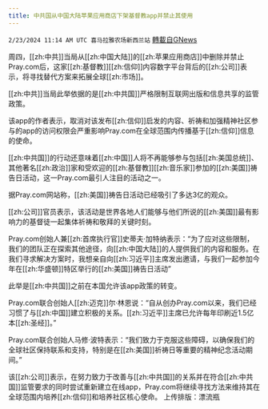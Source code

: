```yaml
---
title: 中共国从中国大陆苹果应用商店下架基督教app并禁止其使用
---
```

`2/23/2024 11:14 AM UTC 喜马拉雅农场新西兰站` [轉載自GNews](https://gnews.org/articles/2335189)

周四，[[zh:中共]]当局从[[zh:中国大陆]]的[[zh:苹果应用商店]]中删除并禁止Pray.com后，这家[[zh:基督教]][[zh:信仰]]内容数字平台背后的[[zh:公司]]表示，将寻找替代方案来拓展全球[[zh:市场]]。

[[zh:中共]]当局此举依据的是[[zh:中共国]]严格限制互联网出版和信息共享的监管政策。

该app的作者表示，取消对该发布[[zh:信仰]]启发的内容、祈祷和加强精神社区参与的app的访问权限会严重影响Pray.com在全球范围内传播基于[[zh:信仰]]信息的使命。

[[zh:中共国]]的行动还意味着[[zh:中国]]人将不再能够参与包括[[zh:美国总统]]、其他著名[[zh:政治]]家和受欢迎的[[zh:基督教]][[zh:音乐家]]参加的[[zh:美国]]祷告日活动，这一Pray.com最引人注目的活动之一。

据Pray.com网站称，[[zh:美国]]祷告日活动已经吸引了多达3亿的观众。

[[zh:公司]]官员表示，该活动是世界各地人们能够与他们所说的[[zh:美国]]最有影响力的基督徒一起集体祈祷和敬拜的关键时刻。

Pray.com创始人兼[[zh:首席执行官]]史蒂夫·加特纳表示：“为了应对这些限制，我们的团队正在探索其他途径，向[[zh:中国大陆]]的人提供我们的内容和服务。在我们寻求解决方案时，我想亲自向[[zh:习近平]]主席发出邀请，与我们一起参加今年在[[zh:华盛顿]]特区举行的[[zh:美国]]祷告日活动”

此举是[[zh:中共国]]之前在本国允许该app政策的转变。

Pray.com联合创始人[[zh:迈克]]尔·林恩说：“自从创办Pray.com以来，我们已经习惯了与[[zh:中国]]建立积极的关系。[[zh:习近平]]主席已允许每年印刷近1.5亿本[[zh:圣经]]。”

Pray.com联合创始人马修·波特表示：“我们致力于克服这些障碍，以确保我们的全球社区保持联系和支持，特别是在[[zh:美国]]祈祷日等重要的精神纪念活动期间。”

该[[zh:公司]]表示，在努力致力于改善与[[zh:中共国]]的关系并在符合[[zh:中共国]]监管要求的同时尝试重新建立在线app，Pray.com将继续寻找方法来维持其在全球范围内培养[[zh:信仰]]和培养社区核心使命。
上传排版：漂流瓶
